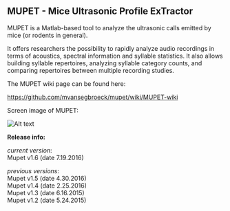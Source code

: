 ## MUPET - Mice Ultrasonic Profile ExTractor

MUPET is a Matlab-based tool to analyze the ultrasonic calls emitted by mice (or rodents in general).

It offers researchers the possibility to rapidly analyze audio recordings in terms of acoustics, spectral information and syllable statistics. It also allows building syllable repertoires, analyzing syllable category counts, and comparing repertoires between multiple recording studies.

The MUPET wiki page can be found here:

https://github.com/mvansegbroeck/mupet/wiki/MUPET-wiki

Screen image of MUPET:

![Alt text](https://db.tt/O2M5GzEO "Mupet screen image")

**Release info:**

*current version*:  
Mupet v1.6 (date 7.19.2016)  

*previous versions*:  
Mupet v1.5 (date 4.30.2016)  
Mupet v1.4 (date 2.25.2016)  
Mupet v1.3 (date 6.16.2015)  
Mupet v1.2 (date 5.24.2015)  
